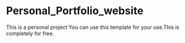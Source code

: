 # Personal_Portfolio_website
This is a personal project
You can use this template for your use.This is completely for free.
